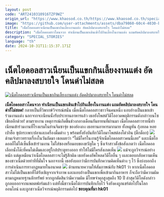 ```yaml
---
layout: post
code: "ART2410310916TZF9WZ"
origin_url: "https://www.khaosod.co.th/https://www.khaosod.co.th/special-stories/news_9483934"
image: "https://github.com/user-attachments/assets/dba79860-60c4-4030-bd41-daef799a7dca"
title: "เน็ตไอดอลสาวเนียนเป็นแขกกินเลี้ยงงานแต่ง อัดคลิปมาลงสบายใจ โดนด่าไม่สลด"
description: "เน็ตไอดอลสาวโดนจวก ทำเนียนเป็นแขกเดินเข้าไปกินเลี้ยงในงานแต่ง แถมอัดคลิปมาลงสบายใจ โดนด่าก็ไม่สลด!"
category: "SPECIAL_STORIES"
language: "th"
date: 2024-10-31T11:15:37.171Z
---
```


# เน็ตไอดอลสาวเนียนเป็นแขกกินเลี้ยงงานแต่ง อัดคลิปมาลงสบายใจ โดนด่าไม่สลด

[![เน็ตไอดอลสาวเนียนเป็นแขกกินเลี้ยงงานแต่ง อัดคลิปมาลงสบายใจ โดนด่าไม่สลด](https://www.khaosod.co.th/wpapp/uploads/2024/10/wed1031-1w.jpg "เน็ตไอดอลสาวเนียนเป็นแขกกินเลี้ยงงานแต่ง อัดคลิปมาลงสบายใจ โดนด่าไม่สลด")](https://www.khaosod.co.th/wpapp/uploads/2024/10/wed1031-1w.jpg)

**เน็ตไอดอลสาวโดนจวก ทำเนียนเป็นแขกเดินเข้าไปกินเลี้ยงในงานแต่ง แถมอัดคลิปมาลงสบายใจ โดนด่าก็ไม่สลด!**
กลายเป็นที่วิพากษ์วิจารณ์สนั่น เมื่อเน็ตไอดอลสาวชาวจีนคนหนึ่ง แอบอ้างเป็นแขกเข้าร่วมงานแต่ง นอกจากจะเนียนนั่งรับประทานอาหารแล้ว เธอยังโพสต์วิดีโออวดพฤติกรรมดังกล่าวบนโซเชียลอีกด้วย!
ตามรายงาน เหตุการณ์เกิดขึ้นช่วงกลางเดือนกันยายนที่ผ่านมา เน็ตไอดอลสาวรายนี้ทำเนียนเข้าร่วมงานที่โรงแรมในย่านจิมซาจุ่ย ของฮ่องกง เธอทานอาหารมากมาย ทั้งหมูหัน กุ้งทอด หอยเป๋าฮื้อ ซุปกระเพาะปลาและเครื่องดื่มต่าง ๆ พร้อมทั้งยังบันทึกวิดีโอมาโพสต์ลงโต่วอิน (ติ๊กต็อก)
[![](https://www.khaosod.co.th/wpapp/uploads/2024/10/wed1031-1.jpg)](https://www.khaosod.co.th/wpapp/uploads/2024/10/wed1031-1.jpg)
ด้านเจ้าสาวทราบเรื่องในวันถัดมา เธอเผยว่า “ไม่มีใครในงานรู้จักเน็ตไอดอลสาวคนนี้เลย” และเน็ตไอดอลก็ไม่ได้เซ็นชื่อเข้าร่วมงาน ไม่ใส่ซองหรือมอบของขวัญใด ๆ ซึ่งเจ้าสาวตั้งข้อสังเกตว่า เน็ตไอดอลเลือกนั่งโต๊ะที่คนไม่เต็มและอยู่ใกล้ประตูทางออก ทำให้ไม่มีใครสังเกตเห็น
[![](https://www.khaosod.co.th/wpapp/uploads/2024/10/wed1031-2.jpg)](https://www.khaosod.co.th/wpapp/uploads/2024/10/wed1031-2.jpg)
แม้จะถูกวิจารณ์อย่างหนัก แต่ดูเหมือนว่าเน็ตไอดอลสาวจะไม่รู้สึกผิด เธอยังคงอัพโหลดวิดีโออื่น ๆ เและตอบกลับความเห็นของชาวเน็ตด้วยท่าทีที่มั่นใจ นอกจากนี้ เธอยังบอกว่ามีการบันทึกความคิดเห็นต่าง ๆ ไว้ ซึ่งบ่งบอกถึงการดำเนินการทางกฎหมายในอนาคต
[![](https://www.khaosod.co.th/wpapp/uploads/2024/10/wed1031-3.jpg)](https://www.khaosod.co.th/wpapp/uploads/2024/10/wed1031-3.jpg)
ด้านทนายความให้สัมภาษณ์กับ hk01 ว่า หากเน็ตไอดอลสาวไม่ได้เป็นแขกที่ได้รับเชิญจากเจ้าภาพ และแอบอ้างเป็นแขกเพื่อเข้ามากินอาหาร ก็จะถือว่ามีความผิดตามกฎหมายฐานลักทรัพย์ หากถูกตัดสินว่ามีความผิด มีโทษจำคุกสูงสุดถึง 10 ปี
ล่าสุดวิดีโอดังกล่าวถูกลบออกจากแพลตฟอร์มแล้ว แต่ทั้งนี้ชาวเน็ตได้การบันทึกเก็บไว้ จึงยังคงถูกแชร์ต่อไปในโลกออนไลน์ และถูกชาวเน็ตวิจารณ์พฤติกรรมต่อไป
**ขอบคุณที่มา hk01**